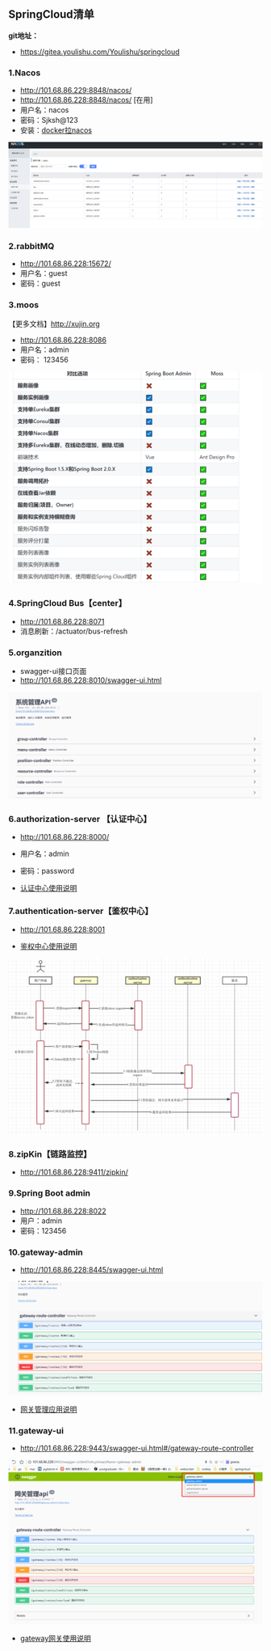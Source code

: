 ## SpringCloud清单
**git地址：**
- https://gitea.youlishu.com/Youlishu/springcloud


### 1.Nacos
- http://101.68.86.229:8848/nacos/
- http://101.68.86.228:8848/nacos/ [在用]
- 用户名：nacos
- 密码：Sjksh@123
- 安装：[docker拉nacos](https://blog.csdn.net/LI_RONGHUA/article/details/106469926)

![](../pic/5f93939b13bcd.png)

### 2.rabbitMQ
- http://101.68.86.228:15672/
- 用户名：guest
- 密码：guest

### 3.moos
【更多文档】http://xujin.org
- http://101.68.86.228:8086
- 用户名：admin
- 密码： 123456

![](../pic/5f92a9760f443.png)

### 4.SpringCloud Bus【center】
- http://101.68.86.228:8071
- 消息刷新：/actuator/bus-refresh


### 5.organzition
- swagger-ui接口页面
- http://101.68.86.228:8010/swagger-ui.html

![](../pic/5f92e42e05978.png)



### 6.authorization-server 【认证中心】
- http://101.68.86.228:8000/
- 用户名：admin
- 密码：password

- [认证中心使用说明](http://r740.youlishu.com:4999/web/#/33?page_id=432)

### 7.authentication-server【鉴权中心】
- http://101.68.86.228:8001

- [鉴权中心使用说明](http://r740.youlishu.com:4999/web/#/33?page_id=433)


![](../pic/5f9a79f89ebaa.png)


### 8.zipKin【链路监控】
- http://101.68.86.228:9411/zipkin/


### 9.Spring Boot admin
- http://101.68.86.228:8022
- 用户：admin
- 密码：123456

### 10.gateway-admin
- http://101.68.86.228:8445/swagger-ui.html

![](../pic/5f92e3c3b3898.png)

- [网关管理应用说明](http://r740.youlishu.com:4999/web/#/33?page_id=434)

### 11.gateway-ui
- http://101.68.86.228:9443/swagger-ui.html#/gateway-route-controller

![](../pic/5f9a7d14331c9.png)

- [gateway网关使用说明](http://r740.youlishu.com:4999/web/#/33?page_id=435)